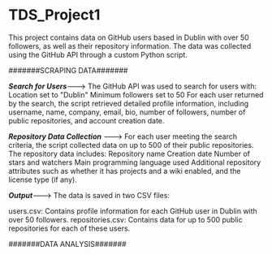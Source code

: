# TDS_Project1
This project contains data on GitHub users based in Dublin with over 50 followers, as well as their repository information. The data was collected using the GitHub API through a custom Python script. 

#######SCRAPING DATA#######

***********Search for Users***********--->
The GitHub API was used to search for users with:
Location set to "Dublin"
Minimum followers set to 50
For each user returned by the search, the script retrieved detailed profile information, including username, name, company, email, bio, number of followers, number of public repositories, and account creation date.

***************Repository Data Collection*************** --->
For each user meeting the search criteria, the script collected data on up to 500 of their public repositories. 
The repository data includes:
Repository name
Creation date
Number of stars and watchers
Main programming language used
Additional repository attributes such as whether it has projects and a wiki enabled, and the license type (if any).

*********Output*********--->
The data is saved in two CSV files:

users.csv: Contains profile information for each GitHub user in Dublin with over 50 followers.
repositories.csv: Contains data for up to 500 public repositories for each of these users.

#######DATA ANALYSIS#######

